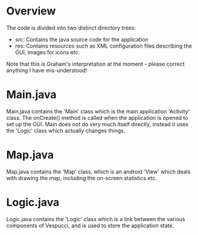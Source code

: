 # Overview #
The code is divided into two distinct directory trees:
  * src:  Contains the java source code for the application
  * res:  Contains resources such as XML configuration files describing the GUI, images for icons etc.

Note that this is Graham's interpretation at the moment - please correct anything I have mis-understood!

# Main.java #
Main.java contains the 'Main' class which is the main application 'Activity' class.
The onCreate() method is called when the application is opened to set up the GUI.
Main does not do very much itself directly, instead it uses the 'Logic' class which actually changes things.

# Map.java #
Map.java contains the 'Map' class, which is an android 'View' which deals with drawing the map, including the on-screen statistics etc.

# Logic.java #
Logic.java contains the 'Logic' class which is a link between the various components of Vespucci, and is used to store the application state.